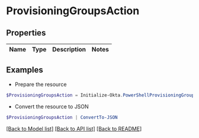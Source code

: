 # ProvisioningGroupsAction
## Properties

Name | Type | Description | Notes
------------ | ------------- | ------------- | -------------

## Examples

- Prepare the resource
```powershell
$ProvisioningGroupsAction = Initialize-Okta.PowerShellProvisioningGroupsAction 
```

- Convert the resource to JSON
```powershell
$ProvisioningGroupsAction | ConvertTo-JSON
```

[[Back to Model list]](../README.md#documentation-for-models) [[Back to API list]](../README.md#documentation-for-api-endpoints) [[Back to README]](../README.md)

